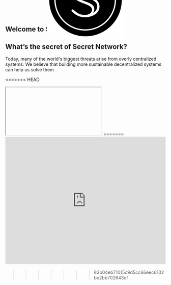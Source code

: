 <simple-hero>

<template v-slot:cover>

![Secret Network](./img/hero-color.svg)

</template>

![secret-seal](./img/logo-seal.svg)

## Welcome to Secret Network

</simple-hero>


<triplet-columns>

<template v-slot:left>

### Community

Read more about our blockchain-based, open-source protocol that lets anyone perform computations on encrypted data.


</template>

<template v-slot:middle>

### Developers

Read our documentation and learn how you can write Secret Contracts and start building.



</template>
  
<template v-slot:right>

### Operators

Lorem ipsum dolor sit amet, consectetur adipiscing elit. Odio viverra integer id nec mauris dui. Pellentesque turpis morbi vulputate.

</template>

</triplet-columns>

<slim-column>

## What’s the secret of Secret Network?

Today, many of the world's biggest threats arise from overly centralized systems. We believe that building more sustainable decentralized systems can help us solve them.

<<<<<<< HEAD
<iframe width"100%" height"315" src"https://www.youtube.com/embed/c70BBVUCxxk" frameborder"0" allow"accelerometer; autoplay; clipboard-write; encrypted-media; gyroscope; picture-in-picture" allowfullscreen></iframe>

</slim-column>
=======
<iframe width="100%" height="400" src="https://www.youtube.com/embed/c70BBVUCxxk" frameborder="0" allow="accelerometer; autoplay; clipboard-write; encrypted-media; gyroscope; picture-in-picture" allowfullscreen></iframe>

</text-banner>

<style lang="scss">
.simple-hero__content {
   border: 4px solid #FFFFFF;
   border-radius: 16px;
   background: #1b1b1b;
   padding: 68px;
   position: relative;
 }
 img[alt="secret-seal"] {
    position: absolute;
    top: 0%;
    left: 50%;
    transform: translate(-50%, -50%);
 }
</style>
>>>>>>> 83b04eb71015c9d5cc66eec6102be2bb702643ef

